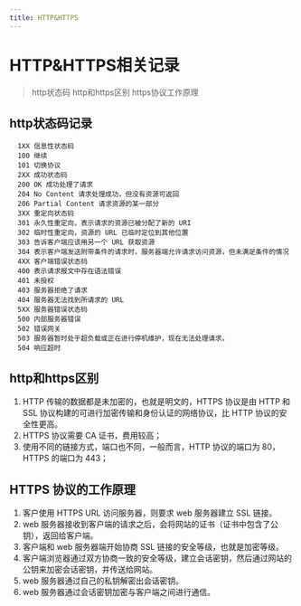 ```yaml
---
title: HTTP&HTTPS
---
```

# HTTP&HTTPS相关记录

> http状态码
> http和https区别
> https协议工作原理

## http状态码记录
```
  1XX 信息性状态码
  100 继续
  101 切换协议
  2XX 成功状态码
  200 OK 成功处理了请求
  204 No Content 请求处理成功，但没有资源可返回
  206 Partial Content 请求资源的某一部分
  3XX 重定向状态码
  301 永久性重定向，表示请求的资源已被分配了新的 URI
  302 临时性重定向，资源的 URL 已临时定位到其他位置
  303 告诉客户端应该用另一个 URL 获取资源
  304 表示客户端发送附带条件的请求时，服务器端允许请求访问资源，但未满足条件的情况
  4XX 客户端错误状态码
  400 表示请求报文中存在语法错误
  401 未授权
  403 服务器拒绝了请求
  404 服务器无法找到所请求的 URL
  5XX 服务器错误状态码
  500 内部服务器错误
  502 错误网关
  503 服务器暂时处于超负载或正在进行停机维护，现在无法处理请求。
  504 响应超时
```

## http和https区别
1. HTTP 传输的数据都是未加密的，也就是明文的，HTTPS 协议是由 HTTP 和 SSL 协议构建的可进行加密传输和身份认证的网络协议，比 HTTP 协议的安全性更高。
2. HTTPS 协议需要 CA 证书，费用较高；
3. 使用不同的链接方式，端口也不同，一般而言，HTTP 协议的端口为 80，HTTPS 的端口为 443；

## HTTPS 协议的工作原理
1. 客户使用 HTTPS URL 访问服务器，则要求 web 服务器建立 SSL 链接。
2. web 服务器接收到客户端的请求之后，会将网站的证书（证书中包含了公钥），返回给客户端。
3. 客户端和 web 服务器端开始协商 SSL 链接的安全等级，也就是加密等级。
4. 客户端浏览器通过双方协商一致的安全等级，建立会话密钥，然后通过网站的公钥来加密会话密钥，并传送给网站。
5. web 服务器通过自己的私钥解密出会话密钥。
6. web 服务器通过会话密钥加密与客户端之间进行通信。